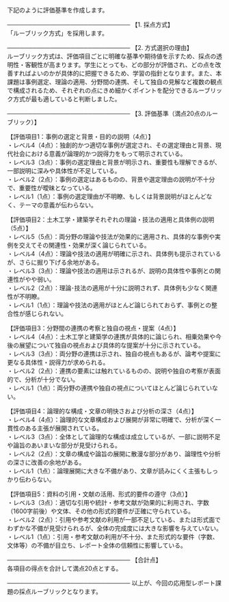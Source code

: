 下記のように評価基準を作成します。

─────────────────────────────
【1. 採点方式】  
「ルーブリック方式」を採用します。

─────────────────────────────
【2. 方式選択の理由】  
ルーブリック方式は、評価項目ごとに明確な基準や期待値を示すため、採点の透明性・客観性が高まります。学生にとっても、どの部分が評価され、どの点を改善すればよいのかが具体的に把握できるため、学習の指針となります。また、本課題は事例選定、理論の適用、分野間の連携、そして独自の見解など複数の観点で構成されるため、それぞれの点にきめ細かくポイントを配分できるルーブリック方式が最も適していると判断しました。

─────────────────────────────
【3. 評価基準（満点20点のルーブリック）】  

【評価項目1：事例の選定と背景・目的の説明（4点）】  
・レベル4（4点）：独創的かつ適切な事例が選定され、その選定理由と背景、現代社会における意義が論理的かつ説得力をもって明示されている。  
・レベル3（3点）：事例の選定理由と背景が明示され、重要性も理解できるが、一部説明に深みや具体性が不足している。  
・レベル2（2点）：事例の選定はあるものの、背景や選定理由の説明が不十分で、重要性が曖昧となっている。  
・レベル1（1点）：事例の選定理由が不明瞭、もしくは背景説明がほとんどなく、テーマの意義が伝わらない。  

【評価項目2：土木工学・建築学それぞれの理論・技法の適用と具体例の説明（5点）】  
・レベル5（5点）：両分野の理論や技法が効果的に適用され、具体的な事例や実例を交えてその関連性・効果が深く論じられている。  
・レベル4（4点）：理論や技法の適用が明確に示され、具体例も提示されているが、さらに掘り下げる余地がある。  
・レベル3（3点）：理論や技法の適用は示されるが、説明の具体性や事例との関連性がやや弱い。  
・レベル2（2点）：理論･技法の適用が十分に説明されず、具体例も少なく関連性が不明瞭。  
・レベル1（1点）：理論や技法の適用がほとんど論じられておらず、事例との整合性が感じられない。  

【評価項目3：分野間の連携の考察と独自の視点・提案（4点）】  
・レベル4（4点）：土木工学と建築学の連携が具体的に論じられ、相乗効果や今後の展望について独自の視点および具体的な提案が十分に示されている。  
・レベル3（3点）：両分野の連携は示され、独自の視点もあるが、論考や提案に更なる具体性・説得力が求められる。  
・レベル2（2点）：連携の要素には触れているものの、説明や独自の考察が表面的で、分析が十分でない。  
・レベル1（1点）：両分野の連携や独自の視点についてほとんど論じられていない。  

【評価項目4：論理的な構成・文章の明快さおよび分析の深さ（4点）】  
・レベル4（4点）：論理的な文章構成および展開が非常に明確で、分析が深く一貫性のある主張が展開されている。  
・レベル3（3点）：全体として論理的な構成は成立しているが、一部に説明不足や論旨のあいまいな部分が見受けられる。  
・レベル2（2点）：文章の構成や論旨の展開に散漫な部分があり、論理性や分析の深さに改善の余地がある。  
・レベル1（1点）：論理展開に大きな不備があり、文章が読みにくく主張もしっかり伝わらない。  

【評価項目5：資料の引用・文献の活用、形式的要件の遵守（3点）】  
・レベル3（3点）：適切な引用や統計・参考文献が効果的に利用され、字数（1600字前後）や文体、その他の形式的要件が正確に守られている。  
・レベル2（2点）：引用や参考文献の利用が一部不足している、または形式面でわずかな不備が見受けられるが、全体の完成度には大きな影響を与えていない。  
・レベル1（1点）：引用・参考文献の利用が不十分、また形式的な要件（字数、文体等）の不備が目立ち、レポート全体の信頼性に影響している。  

─────────────────────────────
【合計点】  
各項目の得点を合計して満点20点とする。

─────────────────────────────
以上が、今回の応用型レポート課題の採点ルーブリックとなります。